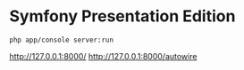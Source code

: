 Symfony Presentation Edition
============================

```
php app/console server:run
```

http://127.0.0.1:8000/
http://127.0.0.1:8000/autowire